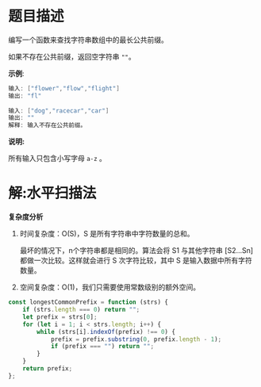 # 题目描述

编写一个函数来查找字符串数组中的最长公共前缀。

如果不存在公共前缀，返回空字符串 `""`。

**示例**:

``` java
输入: ["flower","flow","flight"]
输出: "fl"
    
输入: ["dog","racecar","car"]
输出: ""
解释: 输入不存在公共前缀。
```

**说明:**

所有输入只包含小写字母 `a-z` 。

# 解:水平扫描法

**复杂度分析**

1. 时间复杂度：O(S)，S 是所有字符串中字符数量的总和。
   
   最坏的情况下，n个字符串都是相同的。算法会将 S1 与其他字符串 [S2…Sn] 都做一次比较。这样就会进行 S 次字符比较，其中 S 是输入数据中所有字符数量。
2. 空间复杂度：O(1)，我们只需要使用常数级别的额外空间。

``` js
const longestCommonPrefix = function (strs) {
    if (strs.length === 0) return "";
    let prefix = strs[0];
    for (let i = 1; i < strs.length; i++) {
        while (strs[i].indexOf(prefix) !== 0) {
            prefix = prefix.substring(0, prefix.length - 1);
            if (prefix === "") return "";
        }
    }
    return prefix;
};
```

